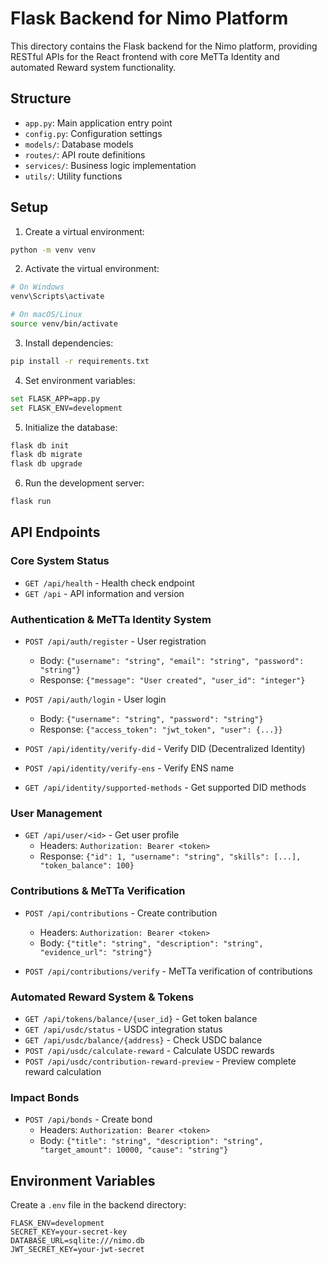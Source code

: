 # Flask Backend for Nimo Platform

This directory contains the Flask backend for the Nimo platform, providing RESTful APIs for the React frontend with core MeTTa Identity and automated Reward system functionality.

## Structure

- `app.py`: Main application entry point
- `config.py`: Configuration settings
- `models/`: Database models
- `routes/`: API route definitions
- `services/`: Business logic implementation
- `utils/`: Utility functions

## Setup

1. Create a virtual environment:

```bash
python -m venv venv
```

2. Activate the virtual environment:

```bash
# On Windows
venv\Scripts\activate

# On macOS/Linux
source venv/bin/activate
```

3. Install dependencies:

```bash
pip install -r requirements.txt
```

4. Set environment variables:

```bash
set FLASK_APP=app.py
set FLASK_ENV=development
```

5. Initialize the database:

```bash
flask db init
flask db migrate
flask db upgrade
```

6. Run the development server:

```bash
flask run
```

## API Endpoints

### Core System Status
- `GET /api/health` - Health check endpoint
- `GET /api` - API information and version

### Authentication & MeTTa Identity System
- `POST /api/auth/register` - User registration
  - Body: `{"username": "string", "email": "string", "password": "string"}`
  - Response: `{"message": "User created", "user_id": "integer"}`

- `POST /api/auth/login` - User login
  - Body: `{"username": "string", "password": "string"}`
  - Response: `{"access_token": "jwt_token", "user": {...}}`

- `POST /api/identity/verify-did` - Verify DID (Decentralized Identity)
- `POST /api/identity/verify-ens` - Verify ENS name
- `GET /api/identity/supported-methods` - Get supported DID methods

### User Management
- `GET /api/user/<id>` - Get user profile
  - Headers: `Authorization: Bearer <token>`
  - Response: `{"id": 1, "username": "string", "skills": [...], "token_balance": 100}`

### Contributions & MeTTa Verification
- `POST /api/contributions` - Create contribution
  - Headers: `Authorization: Bearer <token>`
  - Body: `{"title": "string", "description": "string", "evidence_url": "string"}`

- `POST /api/contributions/verify` - MeTTa verification of contributions

### Automated Reward System & Tokens
- `GET /api/tokens/balance/{user_id}` - Get token balance
- `GET /api/usdc/status` - USDC integration status
- `GET /api/usdc/balance/{address}` - Check USDC balance
- `POST /api/usdc/calculate-reward` - Calculate USDC rewards
- `POST /api/usdc/contribution-reward-preview` - Preview complete reward calculation

### Impact Bonds
- `POST /api/bonds` - Create bond
  - Headers: `Authorization: Bearer <token>`
  - Body: `{"title": "string", "description": "string", "target_amount": 10000, "cause": "string"}`

## Environment Variables

Create a `.env` file in the backend directory:
```
FLASK_ENV=development
SECRET_KEY=your-secret-key
DATABASE_URL=sqlite:///nimo.db
JWT_SECRET_KEY=your-jwt-secret
```